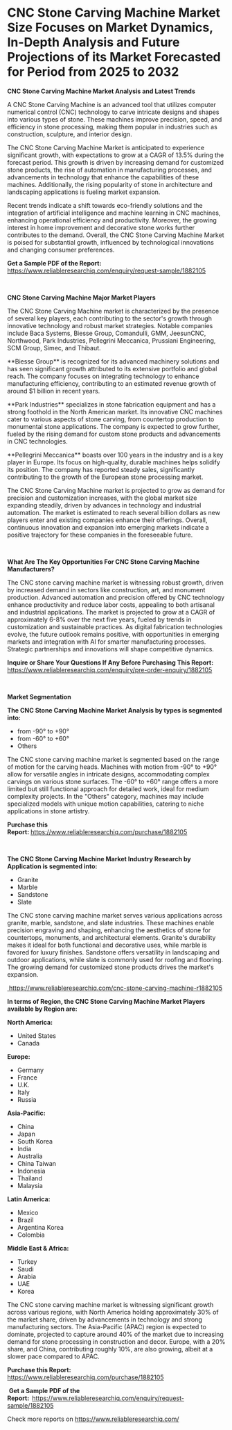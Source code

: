 <p><h1>CNC Stone Carving Machine Market Size Focuses on Market Dynamics, In-Depth Analysis and Future Projections of its Market Forecasted for Period from 2025 to 2032</h1></p><p><strong>CNC Stone Carving Machine Market Analysis and Latest Trends</strong></p>
<p><p>A CNC Stone Carving Machine is an advanced tool that utilizes computer numerical control (CNC) technology to carve intricate designs and shapes into various types of stone. These machines improve precision, speed, and efficiency in stone processing, making them popular in industries such as construction, sculpture, and interior design.</p><p>The CNC Stone Carving Machine Market is anticipated to experience significant growth, with expectations to grow at a CAGR of 13.5% during the forecast period. This growth is driven by increasing demand for customized stone products, the rise of automation in manufacturing processes, and advancements in technology that enhance the capabilities of these machines. Additionally, the rising popularity of stone in architecture and landscaping applications is fueling market expansion.</p><p>Recent trends indicate a shift towards eco-friendly solutions and the integration of artificial intelligence and machine learning in CNC machines, enhancing operational efficiency and productivity. Moreover, the growing interest in home improvement and decorative stone works further contributes to the demand. Overall, the CNC Stone Carving Machine Market is poised for substantial growth, influenced by technological innovations and changing consumer preferences.</p></p>
<p><strong>Get a Sample PDF of the Report:&nbsp;</strong> <a href="https://www.reliableresearchiq.com/enquiry/request-sample/1882105?utm_campaign=2276&utm_medium=2&utm_source=Github&utm_content=ia&utm_term=10042025&utm_id=cnc-stone-carving-machine">https://www.reliableresearchiq.com/enquiry/request-sample/1882105</a></p>
<p>&nbsp;</p>
<p><strong>CNC Stone Carving Machine Major Market Players</strong></p>
<p><p>The CNC Stone Carving Machine market is characterized by the presence of several key players, each contributing to the sector's growth through innovative technology and robust market strategies. Notable companies include Baca Systems, Biesse Group, Comandulli, GMM, JeesunCNC, Northwood, Park Industries, Pellegrini Meccanica, Prussiani Engineering, SCM Group, Simec, and Thibaut.</p><p>**Biesse Group** is recognized for its advanced machinery solutions and has seen significant growth attributed to its extensive portfolio and global reach. The company focuses on integrating technology to enhance manufacturing efficiency, contributing to an estimated revenue growth of around $1 billion in recent years.</p><p>**Park Industries** specializes in stone fabrication equipment and has a strong foothold in the North American market. Its innovative CNC machines cater to various aspects of stone carving, from countertop production to monumental stone applications. The company is expected to grow further, fueled by the rising demand for custom stone products and advancements in CNC technologies.</p><p>**Pellegrini Meccanica** boasts over 100 years in the industry and is a key player in Europe. Its focus on high-quality, durable machines helps solidify its position. The company has reported steady sales, significantly contributing to the growth of the European stone processing market.</p><p>The CNC Stone Carving Machine market is projected to grow as demand for precision and customization increases, with the global market size expanding steadily, driven by advances in technology and industrial automation. The market is estimated to reach several billion dollars as new players enter and existing companies enhance their offerings. Overall, continuous innovation and expansion into emerging markets indicate a positive trajectory for these companies in the foreseeable future.</p></p>
<p>&nbsp;</p>
<p><strong>What Are The Key Opportunities For CNC Stone Carving Machine Manufacturers?</strong></p>
<p><p>The CNC stone carving machine market is witnessing robust growth, driven by increased demand in sectors like construction, art, and monument production. Advanced automation and precision offered by CNC technology enhance productivity and reduce labor costs, appealing to both artisanal and industrial applications. The market is projected to grow at a CAGR of approximately 6-8% over the next five years, fueled by trends in customization and sustainable practices. As digital fabrication technologies evolve, the future outlook remains positive, with opportunities in emerging markets and integration with AI for smarter manufacturing processes. Strategic partnerships and innovations will shape competitive dynamics.</p></p>
<p><strong>Inquire or Share Your Questions If Any Before Purchasing This Report:</strong> <a href="https://www.reliableresearchiq.com/enquiry/pre-order-enquiry/1882105?utm_campaign=2276&utm_medium=2&utm_source=Github&utm_content=ia&utm_term=10042025&utm_id=cnc-stone-carving-machine">https://www.reliableresearchiq.com/enquiry/pre-order-enquiry/1882105</a></p>
<p>&nbsp;</p>
<p><strong>Market Segmentation</strong></p>
<p><strong>The CNC Stone Carving Machine Market Analysis by types is segmented into:</strong></p>
<p><ul><li>from -90° to +90°</li><li>from -60° to +60°</li><li>Others</li></ul></p>
<p><p>The CNC stone carving machine market is segmented based on the range of motion for the carving heads. Machines with motion from -90° to +90° allow for versatile angles in intricate designs, accommodating complex carvings on various stone surfaces. The -60° to +60° range offers a more limited but still functional approach for detailed work, ideal for medium complexity projects. In the "Others" category, machines may include specialized models with unique motion capabilities, catering to niche applications in stone artistry.</p></p>
<p><strong>Purchase this Report:&nbsp;</strong><a href="https://www.reliableresearchiq.com/purchase/1882105?utm_campaign=2276&utm_medium=2&utm_source=Github&utm_content=ia&utm_term=10042025&utm_id=cnc-stone-carving-machine">https://www.reliableresearchiq.com/purchase/1882105</a></p>
<p>&nbsp;</p>
<p><strong>The CNC Stone Carving Machine Market Industry Research by Application is segmented into:</strong></p>
<p><ul><li>Granite</li><li>Marble</li><li>Sandstone</li><li>Slate</li></ul></p>
<p><p>The CNC stone carving machine market serves various applications across granite, marble, sandstone, and slate industries. These machines enable precision engraving and shaping, enhancing the aesthetics of stone for countertops, monuments, and architectural elements. Granite's durability makes it ideal for both functional and decorative uses, while marble is favored for luxury finishes. Sandstone offers versatility in landscaping and outdoor applications, while slate is commonly used for roofing and flooring. The growing demand for customized stone products drives the market's expansion.</p></p>
<p><a href="https://www.reliableresearchiq.com/cnc-stone-carving-machine-r1882105?utm_campaign=2276&utm_medium=2&utm_source=Github&utm_content=ia&utm_term=10042025&utm_id=cnc-stone-carving-machine">&nbsp;https://www.reliableresearchiq.com/cnc-stone-carving-machine-r1882105</a></p>
<p><strong>In terms of Region, the CNC Stone Carving Machine Market Players available by Region are:</strong></p>
<p>
    <p> <strong> North America: </strong>
        <ul>
            <li>United States</li>
            <li>Canada</li>
        </ul>
        </p> 
    <p> <strong> Europe: </strong>
        <ul>
            <li>Germany</li>
            <li>France</li>
            <li>U.K.</li>
            <li>Italy</li>
            <li>Russia</li>
        </ul>
        </p> 
    <p> <strong> Asia-Pacific: </strong>
        <ul>
            <li>China</li>
            <li>Japan</li>
            <li>South Korea</li>
            <li>India</li>
            <li>Australia</li>
            <li>China Taiwan</li>
            <li>Indonesia</li>
            <li>Thailand</li>
            <li>Malaysia</li>
        </ul>
        </p> 
    <p> <strong> Latin America: </strong>
        <ul>
            <li>Mexico</li>
            <li>Brazil</li>
            <li>Argentina Korea</li>
            <li>Colombia</li>
        </ul>
        </p> 
    <p> <strong> Middle East & Africa: </strong>
        <ul>
            <li>Turkey</li>
            <li>Saudi</li>
            <li>Arabia</li>
            <li>UAE</li>
            <li>Korea</li>
        </ul>
    </p>
    </p>
<p><p>The CNC stone carving machine market is witnessing significant growth across various regions, with North America holding approximately 30% of the market share, driven by advancements in technology and strong manufacturing sectors. The Asia-Pacific (APAC) region is expected to dominate, projected to capture around 40% of the market due to increasing demand for stone processing in construction and decor. Europe, with a 20% share, and China, contributing roughly 10%, are also growing, albeit at a slower pace compared to APAC.</p></p>
<p><strong>Purchase this Report: </strong><a href="https://www.reliableresearchiq.com/purchase/1882105?utm_campaign=2276&utm_medium=2&utm_source=Github&utm_content=ia&utm_term=10042025&utm_id=cnc-stone-carving-machine">https://www.reliableresearchiq.com/purchase/1882105</a></p>
<p>&nbsp;<strong>Get a Sample PDF of the Report:&nbsp;&nbsp;</strong><a href="https://www.reliableresearchiq.com/enquiry/request-sample/1882105?utm_campaign=2276&utm_medium=2&utm_source=Github&utm_content=ia&utm_term=10042025&utm_id=cnc-stone-carving-machine">https://www.reliableresearchiq.com/enquiry/request-sample/1882105</a></p>
<p><strong></strong></p>
<p>Check more reports on <a href="https://www.reliableresearchiq.com/?utm_campaign=2276&utm_medium=2&utm_source=Github&utm_content=ia&utm_term=10042025&utm_id=cnc-stone-carving-machine">https://www.reliableresearchiq.com/</a></p>